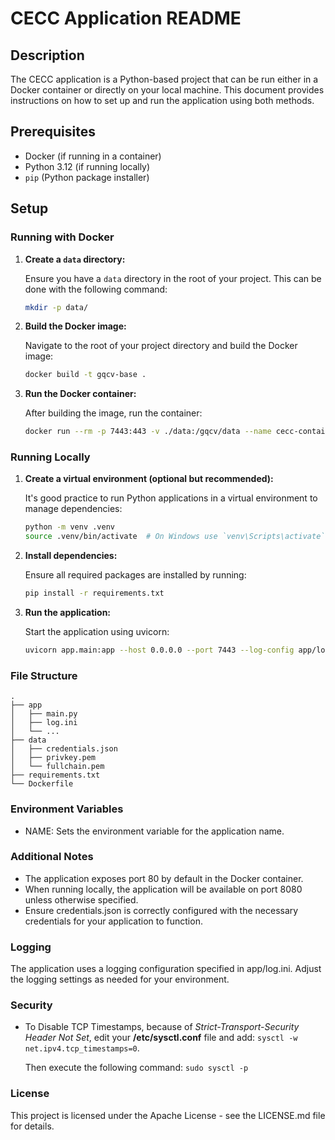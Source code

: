 # CECC Application README

## Description

The CECC application is a Python-based project that can be run either in a Docker container or directly on your local machine. This document provides instructions on how to set up and run the application using both methods.

## Prerequisites

- Docker (if running in a container)
- Python 3.12 (if running locally)
- `pip` (Python package installer)

## Setup

### Running with Docker

1. **Create a `data` directory:**

   Ensure you have a `data` directory in the root of your project. This can be done with the following command:
   ```sh
   mkdir -p data/
   ```

2. **Build the Docker image:**

   Navigate to the root of your project directory and build the Docker image:
  
   ```sh
   docker build -t gqcv-base .
   ```

3. **Run the Docker container:**
  
   After building the image, run the container:
  
   ```sh
   docker run --rm -p 7443:443 -v ./data:/gqcv/data --name cecc-container cecc
   ```

### Running Locally
  
1. **Create a virtual environment (optional but recommended):**
  
   It's good practice to run Python applications in a virtual environment to manage dependencies:
  
   ```sh
   python -m venv .venv
   source .venv/bin/activate  # On Windows use `venv\Scripts\activate`
   ```

2. **Install dependencies:**
  
   Ensure all required packages are installed by running:
  
   ```sh
   pip install -r requirements.txt
   ```
  
3. **Run the application:**
  
   Start the application using uvicorn:
  
   ```sh
   uvicorn app.main:app --host 0.0.0.0 --port 7443 --log-config app/log.ini --reload --ssl-keyfile data/privkey.pem --ssl-certfile data/fullchain.pem
   ```

### File Structure
```
.
├── app
│   ├── main.py
│   ├── log.ini
│   └── ...
├── data
│   ├── credentials.json
│   ├── privkey.pem
│   └── fullchain.pem
├── requirements.txt
└── Dockerfile
```

### Environment Variables
  - NAME: Sets the environment variable for the application name.
### Additional Notes
  - The application exposes port 80 by default in the Docker container.
  - When running locally, the application will be available on port 8080 unless otherwise specified.
  - Ensure credentials.json is correctly configured with the necessary credentials for your application to function.

### Logging

The application uses a logging configuration specified in app/log.ini. Adjust the logging settings as needed for your environment.

### Security
- To Disable TCP Timestamps, because of _Strict-Transport-Security Header Not Set_, edit your **/etc/sysctl.conf** file and add: `sysctl -w net.ipv4.tcp_timestamps=0`.
  
  Then execute the following command: `sudo sysctl -p`

### License
This project is licensed under the Apache License - see the LICENSE.md file for details.